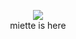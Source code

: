 
<p align="center">
<img src="https://files.catbox.moe/1jbwfr.gif" />
  <br>
  miette is here
</p>


